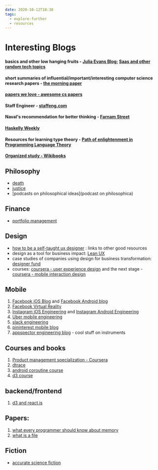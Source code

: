 ```yaml
---
date: 2020-10-12T18:38
tags: 
  - explore-further
  - resources
---
```


# Interesting Blogs

#### basics and other low hanging fruits - [Julia Evans Blog](https://jvns.ca/); [Saas and other random tech topics](https://michaelrbernste.in/)
#### short summaries of influential/important/interesting computer science research papers - [the morning paper](https://jvns.ca/blog/compensation-questions/)
#### [papers we love - awesome cs papers](https://github.com/papers-we-love/papers-we-love)
#### Staff Engineer - [staffeng.com](https://staffeng.com/)
#### Naval's recommendation for better thinking - [Farnam Street](https://fs.blog/blog/)
#### [Haskelly Weekly](https://haskellweekly.news/newsletter.html)
#### Resources for learning type theory - [Path of enlightenment in Programming Language Theory](https://github.com/steshaw/plt#type-theory)
#### [Organized study - Wikibooks](https://en.wikibooks.org/wiki/Main_Page)


## Philosophy
- [death](https://oyc.yale.edu/death/phil-176)
- [justice](http://justiceharvard.org/justicecourse/)
- [podcasts on philosophical ideas](podcast on philosophica)

## Finance
- [portfolio management](https://www.youtube.com/watch?v=8TJQhQ2GZ0Y)

## Design
- [how to be a self-taught ux designer](https://uxdesign.cc/how-to-become-a-ui-ux-designer-self-taught-8a511170fd7c) : links to other good resources
- design as a tool for business impact: [Lean UX](https://www.amazon.in/Lean-UX-Applying-Principles-Experience/dp/9352132785)
- case studies of companies using design for business transformation: [designer fund](https://www.designerfund.com/business-impact/)
- courses: [coursera - user experience design](https://www.coursera.org/learn/user-experience-design? ) and the next stage - [coursera - mobile interaction design](https://www.coursera.org/learn/mobile-interaction-design)

## Mobile
1. [Facebook iOS Blog](https://engineering.fb.com/category/ios/) and [Facebook Android blog](https://engineering.fb.com/category/android/)
2. [Facebook Virtual Reality](https://engineering.fb.com/category/virtual-reality/)
3. [Instagram iOS Engineering](https://instagram-engineering.com/tagged/ios) and [Instagram Android Engineering](https://instagram-engineering.com/tagged/android)
4. [Uber mobile engineering](https://eng.uber.com/category/articles/mobile/)
5. [slack engineering](https://slack.engineering/)
6. [pininterest mobile blog](https://medium.com/pinterest-engineering/mobile/home)
7. [appspector engineering blog](https://appspector.com/blog) - cool stuff on instruments 


## Courses and books
1. [Product management specialization - Coursera](https://www.coursera.org/specializations/product-management#courses)
2. [dtrace](http://dtrace.org/guide/preface.html#preface)
3. [android coroutine course](https://developer.android.com/courses/pathways/android-coroutines)
4. [d3 course](https://www.newline.co/fullstack-d3)

## backend/frontend
1. [d3 and react.js](https://wattenberger.com/blog/react-and-d3)


## Papers:

1. [what every programmer should know about memory](https://people.freebsd.org/~lstewart/articles/cpumemory.pdf)
2. [what is a file](https://www.microsoft.com/en-us/research/uploads/prod/2011/10/WhatIsAFile.pdf
)

## Fiction
-  [accurate science fiction](https://astrosociety.org/file_download/inline/621a63fc-04d5-4794-8d2b-38e7195056e9
)
